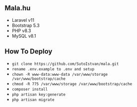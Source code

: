 
## Mala.hu
- Laravel v11
- Bootstrap 5.3
- PHP v8.3
- MySQL v8.1

##  How To Deploy

- `git clone https://github.com/SutoIstvan/mala.git`
- `rename .env.example to .env and setup`
- `chown -R www-data:www-data /var/www/storage /var/www/bootstrap/cache`
- `chmod -R 775 /var/www/storage /var/www/bootstrap/cache`
- `composer install`
- `php artisan key:generate`
- `php artisan migrate`
